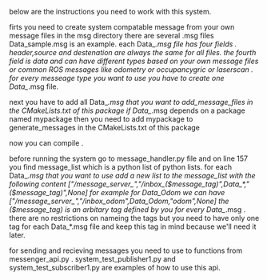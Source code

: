 
below are the instructions you need to work with this system.

firts you need to create system compatable message from your own message files 
in the msg directory there are several .msg files
Data_sample.msg is an example. each Data_*.msg file has four fields . header,source and destenation are always the same for
all files. the fourth field is data and can have different types based on your own message files or common ROS messages like odometry or occupancygric or laserscan .
for every messeage type you want to use you have to create one Data_*.msg file.

next you have to add all Data_*.msg that you want to add_message_files in the CMakeLists.txt of this package 
if Data_*.msg depends on a package named mypackage then you need to add mypackage to generate_messages in the CMakeLists.txt of this package 

now you can compile .


before running the system go to message_handler.py file and on line 157 you find message_list which is a python list of python lists.
for each Data_*.msg that you want to use add a new list to the message_list with the following content ["/message_server_","/inbox_($message_tag)",Data_*,"($message_tag)",None]
for example for Data_Odom we can have ["/message_server_","/inbox_odom",Data_Odom,"odom",None]
the ($message_tag) is an arbitary tag defined by you for every Data_*.msg . there are no restrictions on nameing the tags but you need to have only one tag for each Data_*.msg file and 
keep this tag in mind because we'll need it later.



for sending and recieving messages you need to use to functions from messenger_api.py . 
system_test_publisher1.py and system_test_subscriber1.py are examples of how to use this api.
